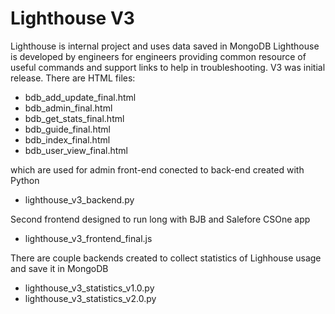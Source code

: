 # Lighthouse V3

Lighthouse is internal project and uses data saved in MongoDB 
Lighthouse is developed by engineers for engineers providing common resource of useful commands and support links to help in troubleshooting.
V3 was initial release.
There are HTML files:
* bdb_add_update_final.html
* bdb_admin_final.html
* bdb_get_stats_final.html
* bdb_guide_final.html
* bdb_index_final.html
* bdb_user_view_final.html

which are used for admin front-end conected to back-end created with Python
* lighthouse_v3_backend.py

Second frontend designed to run long with BJB and Salefore CSOne app
* lighthouse_v3_frontend_final.js

There are couple backends created to collect statistics of Lighhouse usage and save it in MongoDB

* lighthouse_v3_statistics_v1.0.py
* lighthouse_v3_statistics_v2.0.py
